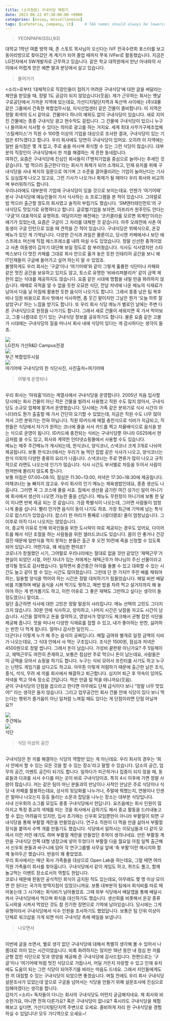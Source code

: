 ```yaml
---
title: (소리정음) 구내식당 체험기 
date: 2023-06-22 07:30:00:00 +0900
categories: [essay, miscellaneous]
tags: [cafeteria, company, it]     # TAG names should always be lowercase
--- 
```

> YEONPAPA(SSU,93)

대학교 1학년 여름 방학 때, 존 스토트 목사님이 오신다는 IVF 전국수련회 포스터를 보고 동아리방으로 찾아갔던 게 계기가 되어 졸업 때까지 쭈욱 IVFer로 활동했습니다. 지금은 LG전자에서 SW개발자로 근무하고 있습니다. 같은 학교 대학원에서 만난 아내와의 사이에서 어렵게 얻은 예쁜 딸과 분당에서 살고 있습니다. 

> 들어가기

<소리>로부터 ‘대체적으로 직장인들이 접하기 어려운 구내식당’에 대한 글을 써달라는 제안을 받았을 때, 정말 1도 공감이 되지 않았습니다(웃음). 제가 근무하는 회사는 옛날 구로공단에서 가까운 지역에 있는데요, 가산디지털단지역과 독산역 사이에는 (주)대륭 같은 그룹에서 건축한 복합업무시설, 지식산업센터 같은 건물이 즐비합니다. 이 지역은 정말 회색의 도시 같아요. 건물마다 하나의 예외도 없이 구내식당이 있습니다. 새로 지어진 건물에는 종종 구내식당 광고 현수막도 걸립니다. 그 건물에 구내식당이 있으니 누구나 들어와서 식사할 수 있다는 의미로 광고를 하는 거지요. 세계 최대 사무가구제조업체 ‘스틸케이스’가 직원 수 100명 이상의 기업을 대상으로 조사한 결과, 구내식당이 있는 기업은 61%였다고 합니다. 우리 회사에도 당연히 구내식당이 있어요. 오히려 이 지역에는 일반 음식점은 몇 개 없고, 주로 술을 마시며 회식할 수 있는 그런 식당이 많습니다. 대부분의 직장인이 구내식당에서 한 끼를 해결하는 게 흔한 동네랍니다. 
<br> 여하간, 요즘은 구내식당에 진심인 회사들이 IT벤처기업을 중심으로 늘어나는 추세인 것 같습니다. ‘밥 먹으러 출근한다’라는 회사가 화제가 되어 소개되고, 인재 유치를 위해 구내식당을 사내 복지의 일환으로 여기며 그 수준을 끌어올리려는 기업이 늘어난다는 기사도 심심찮게 나오고 있고요, 그런 기사가 나오거나 화제가 될 때마다 우리 회사와 비교하며 부러워하기도 합니다. <br> 우리나라에도 대부분의 기업에 구내식당이 있을 것으로 보이는데요. 언젠가 ‘여기어때’ 본사 구내식당에 예능인들이 가서 식사하는 쇼 프로그램을 본 적이 있습니다. 그야말로 밥 먹으러 출근할 정도의 회사였고 솔직히 부럽기도 했습니다. ‘SM엔터테인먼트’의 구내식당도 맛있기로 유명하다고 합니다. 글로벌기업을 보자면, 아프리카 원주민도 안다는 ‘구글’이 대표적이로 유명하죠. 여담이지만 예전에는 ‘코카콜라를 모르면 외계인’이라는 얘기가 있었는데, 요즘은 구글이 그 자리를 대체한 것 같습니다. 아주 오래전에 사촌 여동생이 구글 인턴으로 있을 때 견학을 간 적이 있습니다. 구내식당은 뷔페식으로, 온갖 메뉴가 있던 게 기억납니다. 다양한 간식과 과일은 물론이고, 당시엔 카페에서나 보던 에스프레소 머신에 직접 에스프레소를 내려 마실 수도 있었습니다. 정말 신선한 충격이었고 사촌 여동생이 갑자기 대단해 보일 정도로 참 부러웠습니다. 식사도 식사였지만 스타벅스보다 더 멋진 카페를 그대로 회사 안으로 옮겨 놓은 듯한 인테리어 공간을 보니 왜 IT인재들이 구글에 들어가고 싶어 하는지 알 수 있었죠.<br> 불행하게도 우리 회사는 ‘구글’이나 ‘여기어때’와 같이 그렇게 훌륭한 식단이나 카페와 같은 멋진 공간을 보유하고 있지도 않고, 토스로 유명한 ‘비바리퍼블리카’ 같이 금액 제한이 없는 식대를 제공하지도 않습니다. 요즘 같은 시대에 명함을 내밀 만큼 화려하지 않습니다. 때때로 국적을 알 수 없을 듯한 오묘한 식단, 전날 저녁에 나온 메뉴의 식재료가 남아서 다음 날 아침에 활용한 듯한 음식이 나오기도 합니다. 그래서 종종 남은 팀 복후비나 임원 비용으로 회사 밖에서 식사하면, 좀 웃긴 말이지만 그날은 뭔가 ‘오늘 하루 잘 살았구나’ 하는 느낌을 받기도 합니다. 또 우리 회사 식당 메뉴가 별로인 날에는 주변 다른 구내식당으로 원정을 나가기도 합니다. 그래서 새로 건물이 세워지면 꼭 가서 먹어보고, 그중 나름대로 인기 있는 구내식당 정보를 공유하기도 합니다. 물론 요즘 같은 고물가 시대에는 구내식당의 질을 떠나서 회사 내에 식당이 있다는 게 감사하다는 생각이 들죠. <br>
<figure style="margin-left: auto; margin-right: auto; display: block;">
    <img src="/assets/img/company.jpg"> <figcaption>LG전자 가산R&D Campus전경</figcaption>
    <img src="/assets/img/othercompany.jpg"><figcaption>부근 복합업무시설</figcaption>
    <img src="/assets/img/cafeteria1.png" ><figcaption>여기어때 구내식당의 한 식단사진, 사진출처=여기어때</figcaption>
</figure>


> 어떻게 운영되나

<br>
 우리 회사는 ‘아워홈’이라는 계열사에서 구내식당을 운영합니다. 2005년 처음 입사할 당시에는 회사 건물이 아닌 작은 건물을 빌려서 사용했고 직원 수도 많지 않아서, 구내식당도 소규모 업체에 맡겨서 운영했습니다. 당시에는 가족 같은
분위기로 식사 시간이 아니더라도 뭔가 출출할 때 가서 간단히 요기할 수 있었는데, 지금은 직원 수도 너무 많아져서 그런 분위기는 전혀 아닙니다. 직원 ID카드에 매월 충전식으로 식비가 지급되고, 직원들은 식당에서 자기가 원하는 코너에 줄을 서서 카드를 찍고 자율배식으로 음식을 받는 식으로 운영이 됩니다. ID카드에 충전되는 식비는 구내식당뿐 아니라 GS25에서 현금처럼 쓸 수도 있고, 회사와 계약한 인터넷쇼핑몰에서 사용할 수도 있습니다.  
<br>
 메뉴는 매주 주간메뉴가 게시되는데, 한식코너, 양식코너, 스낵코너 크게 3개로 나뉘어 제공됩니다. 보통 한식코너에서는 우리가 늘 먹던 집밥 같은 식사가 나오고, 양식코너는 한식 이외의 다양한 종류의 요리가 나옵니다. 스낵코너는 
주로 면류가 많이 나오고 규칙적으로 라면도 나오는데 인기가 많습니다. 식사 시간도 부서별로 차등을 두어서 사람이 한꺼번에 몰리지 않도록 합니다.  
<br>
 보통 아침은 07:00~08:10, 점심은 11:30~13:00, 저녁은 17:30~18:30에 제공됩니다. 야채코너는 늘 빠지지 않고요. 우리 회사의 인기 메뉴는 제육쌈밥인데요, 종종 생선도 나옵니다. 그러면 꼭 그 코스에 줄을 서죠. 집에서 생선을 
굽기란 여간 성가신 일이 아니기에 회사에서 생선이 나오면 가능한 줄을 선답니다. 메뉴도 무한정이 아니기에 보통 한 달이 지나면 반복 제공 되는 것 같습니다. 가끔 특별식이 나오는데, 그러면 사람들이 엄청나게 줄을 섭니다. 
빨리 안가면 음식이 동이 나기도 하죠. 가장 최근에 기억에 남는 특식으로 랍스터가 있었습니다. 랍스터 한 마리가 통째로 나왔더랬죠! 줄이 엄청났습니다. 그 이후로 아직 다시 나오지는 않았습니다.  
<br>
 아, 종교적 이유로 인해 외국인들을 위한 도시락이 따로 제공되는 경우도 있어요, 다이어트를 해서 식단 조절을 하는 사람들을 위한 샐러드코너도 있습니다. 몸이 안 좋거나 건강검진 때문에 일반식을 먹지 못하는 분들은 출근 후 오전
10전에 죽을 신청할 수 있도록 되어 있답니다. 어떤가요, 꽤 세심한 편이죠?  
<br>
 코로나가 창궐했던 시기, 그야말로 우리나라에는 절대로 없을 것만 같았던 ‘재택근무’가 현실이 되었던 시절, 어린 자녀가 있는 저에게는 재택근무가 하나님이 주신 선물이라고 생각될 정도로 감사했습니다. 일하면서 중간중간 아이를 
돌볼 수 있고 대화할 수 있는 시간도 늘고 같이 할 수 있는 시간도 많아졌습니다. 그런데 단 한 가지!!! 주린 배를 채워야 하는, 일용할 양식을 먹어야 하는 시간은 정말 대처하기가 힘들었습니다. 매일 비싼 배달비를 지불하며 배달 음식을 시켜 먹기도 뭣하고, 매번 밥을 차려 먹고 설거지까지 해 놓아야 하는 게 번거롭기도 하고, 이런 이유로 그 좋은 재택도 그만하고 싶다는 생각이 들 정도였으니 말이죠…. 
<br>
 일단 출근하면 식사에 대한 고민은 정말 말끔히 사라집니다. 메뉴 선택의 고민도 그다지 크지 않습니다. 30분 안에 식사하고, 양치하고, 나머지 시간은 낮잠을 자고도 시간이 남습니다. 시간을 절약하고 돈을 절약하고, 
영양사가 영양가도 체크해서 균형 잡힌 식단을 제공해 줍니다. 맛을 떠나서 다양한 식재료를 접할 수 있고, 내가 좋아하는 반찬, 싫어하는 반찬 다 먹게 됩니다. 얼마나 감사한 일인지….  
<br>
 더군다나 이렇게 누가 해 주는 음식이 공짜입니다. 매월 급여와 별개로 일정 금액의 식비가 나오는데요, 그 식대 안에서 사 먹는 구조입니다. 조식은 1500원, 점심과 저녁은 4500원으로 정말 쌉니다. 그래서 돈이 남습니다. 
가성비 끝판왕 아닌가요? 주 5일제이고, 재택근무도 여전히 존재하고, 보통은 점심만 주로 먹으니 돈이 남는데요, 사람들은 이 금액을 모아서 쇼핑을 하기도 합니다. 누구는 식비 모아서 프린터를 사기도 하고 누구는 닌텐도 게임기를 샀다고도 하고요. 아무튼 이렇게 저렴하기 때문에 출근한 날은 조식, 중식, 석식, 무려 세 끼를 회사에서 해결하고 퇴근합니다. 심지어 퇴근 후 약속이 있어도 저녁을 먹고 약속 장소로 간답니다. 먹은 만큼 덜 먹을 테니까요(웃음). 
<br>
 굳이 구내식당의 단점을 꼽으라고 한다면 아무래도 단체 급식이다 보니 “정말 너무 맛있어!” 라는 생각은 들지 않습니다. 그리고 업무공간인 회사 건물 안에 식당이 있다 보니 먹는다는 행위가 즐거움이 아닌 일처럼 느껴질 때도 
있다는 게 단점이라면 단점 아닐까요?! 

 <figure style="margin-left: auto; margin-right: auto; display: block;">
    <img src="/assets/img/foodmenu.jpeg" >
    <figcaption>주간메뉴</figcaption>
    <img src="/assets/img/lgfood2.jpg" >
    <figcaption>식단</figcaption>
</figure>


> 식당 이상의 공간

<br>
구내식당은 한 끼를 해결하는 식당의 역할만 있는 게 아닌데요. 우리 회사의 경우는 ‘회사 안에서 할 수 있는 모든 것을 할 수 있는 장소’라고 말할 수 있습니다. 담소의 공간, 업무의 공간, 이벤트 공간이 되기도 합니다. 일하다가 피곤하거나 집중이 되지 않을 때, 동료들과 다과를 사서 수다를 떠는 곳이 바로 구내식당이죠. 특히 4시 이후에 가면 정말 사람이 많습니다. 저는 같은 팀이 아닌 분들과의 만남이나 사적인 만남은 주로 식당이나 식당 내 카페를 활용하는데요, 상사의 뒷담화를 나누거나, 주말에 뭐했는지, 연봉이나 인센은 얼마나 나오는지 등등 들리는 소문과 잡담을 나누는 장소는 대부분 식당입니다. 
<br>
 사내 신우회의 소그룹 모임도 종종 구내식당에서 한답니다. 요즈음에는 회사 인원이 많아지고 특정 종교의 색채를 띠는 것을 회사에서 금하기도 해서 종교 활동을 드러내놓고 할 수 없는 어려움이 있지만, 입사 초기에는 신우회 
모임뿐만이 아니라 부활절이 되면 구내식당을 통해 부활절 계란을 만들었습니다. 연구소 직원이 다 먹을 만큼 삶아서 부활절 장식을 붙여서 수백 개를 만들기도 했습니다. 식당에서 일하시는 이모님들과 다 같이 모여서 이런 저런 얘기도 하며 부활절 계란을 만들었던 추억이 생각나네요. 만든 부활절 계란을 구내식당 안쪽 대형 냉장고에 넣어 두었다가 부활절 다음 월요일 아침 일찍 출근해서 신우회 분들과 바구니에 담아 각 연구그룹별 사무실 앞에 ‘축 부활’이란 메시지와 함께 놓아두곤 했습니다. 반응이 꽤 좋았었죠. 
<br>
 우리 회사에서는 매년 회사 가족들을 대상으로 Open Lab을 하는데요, 그럴 때면 여러 직원 가족들이 회사를 찾아옵니다. 구내식당에서 같이 게임도 하고, 퀴즈도 풀고, 함께 놀고먹는 이벤트 장소로서의 역할도 한답니다. 
<br>
 코로나 때문에 한동안 공식적인 회식이 금지된 적도 있는데요, 아무래도 몇 명 이상 모이면 안 된다는 국가의 방역지침이 있었으니까요. 보통 대부분의 팀에서 회식비를 따로 떼어놓는데 그 시기에는 회식비가 남아돌았죠. 
그때 외부 식당에서 배달앱을 통해 배달시켜서 구내식당에서 먹으며 회식을 대신하기도 했습니다. 생선회를 비롯해서 온갖 종류 도시락을 시켜서 먹었던 것도 참 진기한 장면으로 기억에 남아있습니다. 당시에는 그게 유행이라서 구내식당에서 식수 인원을 조사하기도 했었답니다. 보통은 팀 단위 이상이 단체로 워크샵을 가게 되면 미리 구내식당 측에 메일을 보냅니다. 
<br>

> 나오면서

<br>
이번에 글을 쓰면서, 별로 생각 없던 구내식당에 대해서 특별히 생각해 볼 수 있어서 나름대로 의미 있는 시간이었습니다. 비록 화려하지는 않지만 18년 동안 내 점심 한 끼를 균형 잡힌 식단으로 맛과 영양을 제공해 준 구내식당에 감사드립니다. 한편으로는 ‘구글’이나 ‘여기어때’처럼 멋진 식당으로 거듭나서, 어딜 가든지 자랑할 수 있고 인재 유치에도 도움이 되는 그런 식당이 되어주기를 바라는 마음도 드네요. 그래서 지인들에게도 한 끼 대접할 수 있는 구내식당이 되었으면 좋겠습니다. 며칠 전에도 우리 회사 구내식당 설문조사가 있었는데 앞으로 구글을 넘어서는 식당을 만들기 위해 설문조사에 진심으로 임해야겠다는 생각을 합니다. 
<br>
 갑자기 <소리> 독자들이 다니는 회사의 구내식당도 어떤지 궁금해지네요. 제 회사와 비슷한가요, 아니면 전혀 다른가요? 혹은 구내식당이 없나요? 혹시라도 구내식당을 체험해보고 싶다면, 가산디지털단지역 주변으로 오세요. 
즐비하게 자리 한 구내식당을 경험하실 수 있답니다! 모두 가디역으로 오세요~!  